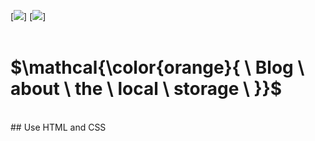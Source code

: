 [![](https://img.shields.io/badge/HTML-blue?style=for-the-badge)]
[![](https://img.shields.io/badge/CSS-yellow?style=for-the-badge)]<br>
<br>

# $\mathcal{\color{orange}{ \ Blog \ about \ the \ local \ storage \ }}$<br>
<br>
## Use HTML and CSS
